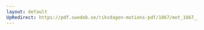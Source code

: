 ```yaml
---
layout: default
UpRedirect: https://pdf.swedeb.se/riksdagen-motions-pdf/1867/mot_1867__ak__00212/mot_1867__ak__00212_002.pdf
---
```

